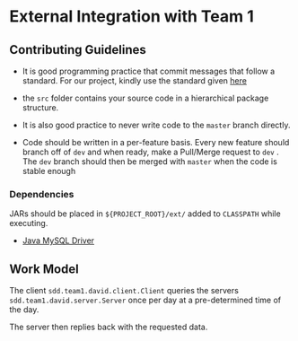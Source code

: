 # External Integration with Team 1

## Contributing Guidelines

* It is good programming practice that commit messages that follow a standard. For our project, kindly use the standard given [here](https://gist.github.com/joshbuchea/6f47e86d2510bce28f8e7f42ae84c716)

* the ```src``` folder contains your source code in a hierarchical package structure.

* It is also good practice to never write code to the ```master``` branch directly.

* Code should be written in a per-feature basis. Every new feature should branch off of ```dev``` and when ready, make a Pull/Merge request to ```dev``` . The ```dev``` branch should then be merged with ```master``` when the code is stable enough

### Dependencies 
JARs should be placed in ``${PROJECT_ROOT}/ext/`` added to ``CLASSPATH`` while executing.

* [Java MySQL Driver](https://static.javatpoint.com/src/jdbc/mysql-connector.jar)

## Work Model 
The client ```sdd.team1.david.client.Client``` queries the servers ```sdd.team1.david.server.Server``` once per day at a pre-determined time of the day.

The server then replies back with the requested data.